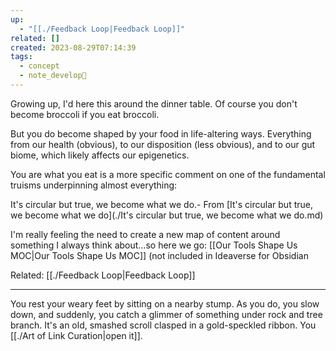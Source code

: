 ```yaml
---
up:
  - "[[./Feedback Loop|Feedback Loop]]"
related: []
created: 2023-08-29T07:14:39
tags:
  - concept
  - note_develop🍃
---
```

Growing up, I'd here this around the dinner table. Of course you don't become broccoli if you eat broccoli. 

But you do become shaped by your food in life-altering ways. Everything from our health (obvious), to our disposition (less obvious), and to our gut biome, which likely affects our epigenetics. 

You are what you eat is a more specific comment on one of the fundamental truisms underpinning almost everything:

It's circular but true, we become what we do.- From [It's circular but true, we become what we do](./It's circular but true, we become what we do.md)

I'm really feeling the need to create a new map of content around something I always think about…so here we go: [[Our Tools Shape Us MOC|Our Tools Shape Us MOC]] (not included in Ideaverse for Obsidian

Related: [[./Feedback Loop|Feedback Loop]]

---
You rest your weary feet by sitting on a nearby stump. As you do, you slow down, and suddenly, you catch a glimmer of something under rock and tree branch. It's an old, smashed scroll clasped in a gold-speckled ribbon. You [[./Art of Link Curation|open it]].
